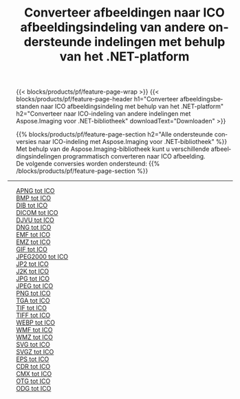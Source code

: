 ﻿---
title: Converteer afbeeldingen naar ICO afbeeldingsindeling van andere ondersteunde indelingen met behulp van het .NET-platform 
weight: 3920
url: /nl/net/conversion/to/ico 
lang: nl
langdirlevel: 2
locales: zh-hans,ja,it,ru,de,es,fr,nl,id,lt,pl,pt,vi,tr,ko,zh-hant,ar,hi,th,sv,cs,uk,he
description: Met Aspose.Imaging voor .NET-bibliotheek is het eenvoudig om te converteren naar ICO vanuit andere ondersteunde afbeeldingsindelingen
---

{{< blocks/products/pf/feature-page-wrap >}}
{{< blocks/products/pf/feature-page-header h1="Converteer afbeeldingsbestanden naar ICO afbeeldingsindeling met behulp van het .NET-platform" h2="Converteer naar ICO-indeling van andere indelingen met Aspose.Imaging voor .NET-bibliotheek" downloadText="Downloaden" >}}


{{% blocks/products/pf/feature-page-section  h2="Alle ondersteunde conversies naar ICO-indeling met Aspose.Imaging voor .NET-bibliotheek" %}}
Met behulp van de Aspose.Imaging-bibliotheek kunt u verschillende afbeeldingsindelingen programmatisch converteren naar ICO afbeelding.
<br/>
De volgende conversies worden ondersteund:
{{% /blocks/products/pf/feature-page-section %}}
<div class="container-fluid productfamilypage bg-gray">
    <div class="convertypes bg-gray agp-content section">
        <div class="container">
		<hr style="margin-left:-20px;"/>
		<div class="row other-converters">
		    <div class='col-md-2 other-converter remove-lp remove-rp'><a href="/imaging/nl/net/conversion/apng-to-ico" >APNG tot ICO</a></div>
<div class='col-md-2 other-converter remove-lp remove-rp'><a href="/imaging/nl/net/conversion/bmp-to-ico" >BMP tot ICO</a></div>
<div class='col-md-2 other-converter remove-lp remove-rp'><a href="/imaging/nl/net/conversion/dib-to-ico" >DIB tot ICO</a></div>
<div class='col-md-2 other-converter remove-lp remove-rp'><a href="/imaging/nl/net/conversion/dicom-to-ico" >DICOM tot ICO</a></div>
<div class='col-md-2 other-converter remove-lp remove-rp'><a href="/imaging/nl/net/conversion/djvu-to-ico" >DJVU tot ICO</a></div>
<div class='col-md-2 other-converter remove-lp remove-rp'><a href="/imaging/nl/net/conversion/dng-to-ico" >DNG tot ICO</a></div>
<div class='col-md-2 other-converter remove-lp remove-rp'><a href="/imaging/nl/net/conversion/emf-to-ico" >EMF tot ICO</a></div>
<div class='col-md-2 other-converter remove-lp remove-rp'><a href="/imaging/nl/net/conversion/emz-to-ico" >EMZ tot ICO</a></div>
<div class='col-md-2 other-converter remove-lp remove-rp'><a href="/imaging/nl/net/conversion/gif-to-ico" >GIF tot ICO</a></div>
<div class='col-md-2 other-converter remove-lp remove-rp'><a href="/imaging/nl/net/conversion/jpeg2000-to-ico" >JPEG2000 tot ICO</a></div>
<div class='col-md-2 other-converter remove-lp remove-rp'><a href="/imaging/nl/net/conversion/jp2-to-ico" >JP2 tot ICO</a></div>
<div class='col-md-2 other-converter remove-lp remove-rp'><a href="/imaging/nl/net/conversion/j2k-to-ico" >J2K tot ICO</a></div>
<div class='col-md-2 other-converter remove-lp remove-rp'><a href="/imaging/nl/net/conversion/jpg-to-ico" >JPG tot ICO</a></div>
<div class='col-md-2 other-converter remove-lp remove-rp'><a href="/imaging/nl/net/conversion/jpeg-to-ico" >JPEG tot ICO</a></div>
<div class='col-md-2 other-converter remove-lp remove-rp'><a href="/imaging/nl/net/conversion/png-to-ico" >PNG tot ICO</a></div>
<div class='col-md-2 other-converter remove-lp remove-rp'><a href="/imaging/nl/net/conversion/tga-to-ico" >TGA tot ICO</a></div>
<div class='col-md-2 other-converter remove-lp remove-rp'><a href="/imaging/nl/net/conversion/tif-to-ico" >TIF tot ICO</a></div>
<div class='col-md-2 other-converter remove-lp remove-rp'><a href="/imaging/nl/net/conversion/tiff-to-ico" >TIFF tot ICO</a></div>
<div class='col-md-2 other-converter remove-lp remove-rp'><a href="/imaging/nl/net/conversion/webp-to-ico" >WEBP tot ICO</a></div>
<div class='col-md-2 other-converter remove-lp remove-rp'><a href="/imaging/nl/net/conversion/wmf-to-ico" >WMF tot ICO</a></div>
<div class='col-md-2 other-converter remove-lp remove-rp'><a href="/imaging/nl/net/conversion/wmz-to-ico" >WMZ tot ICO</a></div>
<div class='col-md-2 other-converter remove-lp remove-rp'><a href="/imaging/nl/net/conversion/svg-to-ico" >SVG tot ICO</a></div>
<div class='col-md-2 other-converter remove-lp remove-rp'><a href="/imaging/nl/net/conversion/svgz-to-ico" >SVGZ tot ICO</a></div>
<div class='col-md-2 other-converter remove-lp remove-rp'><a href="/imaging/nl/net/conversion/eps-to-ico" >EPS tot ICO</a></div>
<div class='col-md-2 other-converter remove-lp remove-rp'><a href="/imaging/nl/net/conversion/cdr-to-ico" >CDR tot ICO</a></div>
<div class='col-md-2 other-converter remove-lp remove-rp'><a href="/imaging/nl/net/conversion/cmx-to-ico" >CMX tot ICO</a></div>
<div class='col-md-2 other-converter remove-lp remove-rp'><a href="/imaging/nl/net/conversion/otg-to-ico" >OTG tot ICO</a></div>
<div class='col-md-2 other-converter remove-lp remove-rp'><a href="/imaging/nl/net/conversion/odg-to-ico" >ODG tot ICO</a></div>
                </div>
        </div>
    </div>
</div>
<br/>

